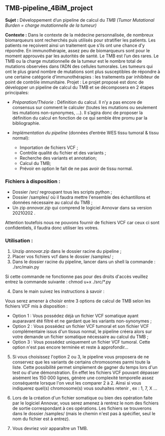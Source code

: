 ## TMB-pipeline_4BiM_project


**Sujet :** Développement d’un pipeline de calcul du *TMB (Tumor Mutational Burden = charge mutationnelle de la tumeur)*

**Contexte :** Dans le contexte de la médecine personnalisée, de nombreux biomarqueurs sont recherchés puis utilisés pour
stratifier les patients. Les patients ne reçoivent ainsi un traitement que s’ils ont une chance d’y répondre.
En immunothérapie, assez peu de biomarqueurs sont pour le moment approuvés par les autorités de santé. Le TMB est
l’un des rares. Le TMB ou la charge mutationnelle de la tumeur est le nombre total de mutations observées dans l’ADN
des cellules tumorales. Les tumeurs qui ont le plus grand nombre de mutations sont plus susceptibles de répondre à une
certaine catégorie d’immunothérapies : les traitements par inhibiteur de point de contrôle immunitaire.
Projet :
Le projet proposé est donc de développer un pipeline de calcul du TMB et se décomposera en 2 étapes principales:

- *Préparation/Théorie :* Définition du calcul. Il n’y a pas encore de consensus sur comment le calculer (toutes les
mutations ou seulement les mutations non-synonymes, …). Il s’agira donc de proposer la définition du calcul en
fonction de ce qui semble être promu par la bibliographie.


- *Implémentation du pipeline* (données d’entrée WES tissu tumoral & tissu normal):

  + Importation de fichiers VCF ;
  + Contrôle qualité du fichier et des variants ;
  + Recherche des variants et annotation;
  + Calcul du TMB;
  + Prévoir en option le fait de ne pas avoir de tissu normal.
  
  
### Fichiers à disposition :

- Dossier /src/ regroupant tous les scripts python ;
- Dossier /samples/ où il faudra mettre l'ensemble des échantillons et données nécessaire au calcul du TMB ;
- Un zip *annovar.zip* qui comprend le logiciel Annovar dans sa version 20210202 .

Attention toutefois nous ne pouvons fournir de fichiers VCF car ceux ci sont confidentiels, il faudra donc utiliser les votres. 

### Utilisation :

1) Unzip *annovar.zip* dans le dossier racine du pipeline ;
2) Placer vos fichiers vcf dans le dossier /samples/ ;
3) Dans le dossier racine du pipeline, lancer dans un shell la commande : ./src/main.py

Si cette commande ne fonctionne pas pour des droits d'accès veuillez entrez la commande suivante :
chmod u+x ./src/*.py

4) Dans le main suivez les instructions à savoir :

Vous serez amener à choisir entre 3 options de calcul de TMB selon les fichiers VCF mis à disposition :

- Option 1 : Vous possédez déjà un fichier VCF somatique ayant auparavant  été filtré et ne gardant que les variants non-synonymes ;
- Option 2 : Vous  possédez un fichier VCF tumoral et son fichier VCF complémentaire issus d'un tissus normal, le pipeline créera alors sur votre demande un fichier somatique nécessaire au calcul du TMB ;
- Option 3 : Vous possédez uniquement un fichier VCF tumoral. Cette option n'est pas encore terminée et reste à approfondir...

5) Si vous choisissez l'option 2 ou 3, le pipeline vous proposera de ne conservez que les variants de certains chromosomes parmi toute la liste. Cette possibilité permet simplement de gagner du temps lors d'un test ou d'une démonstration. En effet les fichiers VCF pouvant dépasser aisément les 150 000 lignes, génère une complexité temporelle assez conséquente lorsque l'on veut les comparer 2 à 2. Ainsi si vous indiquerez quel(s) chromosome(s) vous souhaites retenir , ex : 1, 7,  X ...

6) Lors de la création d'un fichier somatique ou bien des opération faite par le logiciel Annovar, vous serez amenez à rentrez le nom des fichiers de sortie correspondant à ces opérations. Les fichiers se trouverons dans le dossier /samples/ (mais le chemin n'est pas à spécifier, seul le nom du fichier est à entrez).

7) Vous devriez voir apparaître un TMB.